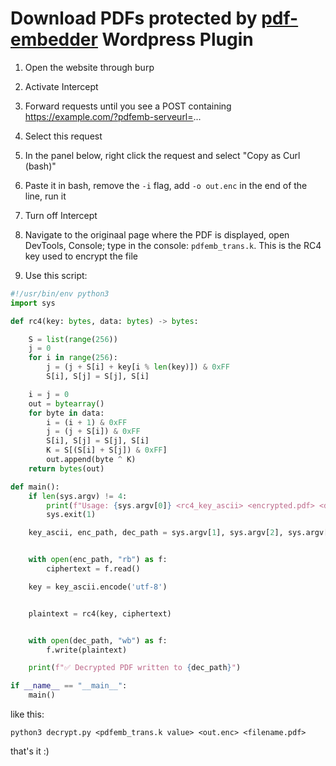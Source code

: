 # Download PDFs protected by [pdf-embedder](https://wordpress.org/plugins/pdf-embedder/) Wordpress Plugin

1. Open the website through burp

2. Activate Intercept

3. Forward requests until you see a POST containing https://example.com/?pdfemb-serveurl=...

4. Select this request

6. In the panel below, right click the request and select "Copy as Curl (bash)"

7. Paste it in bash, remove the `-i` flag, add `-o out.enc` in the end of the line, run it

8. Turn off Intercept

9. Navigate to the originaal page where the PDF is displayed, open DevTools, Console; type in the console: `pdfemb_trans.k`. This is the RC4 key used to encrypt the file

10. Use this script:

```python
#!/usr/bin/env python3
import sys

def rc4(key: bytes, data: bytes) -> bytes:

    S = list(range(256))
    j = 0
    for i in range(256):
        j = (j + S[i] + key[i % len(key)]) & 0xFF
        S[i], S[j] = S[j], S[i]

    i = j = 0
    out = bytearray()
    for byte in data:
        i = (i + 1) & 0xFF
        j = (j + S[i]) & 0xFF
        S[i], S[j] = S[j], S[i]
        K = S[(S[i] + S[j]) & 0xFF]
        out.append(byte ^ K)
    return bytes(out)

def main():
    if len(sys.argv) != 4:
        print(f"Usage: {sys.argv[0]} <rc4_key_ascii> <encrypted.pdf> <decrypted.pdf>")
        sys.exit(1)

    key_ascii, enc_path, dec_path = sys.argv[1], sys.argv[2], sys.argv[3]


    with open(enc_path, "rb") as f:
        ciphertext = f.read()

    key = key_ascii.encode('utf-8')


    plaintext = rc4(key, ciphertext)


    with open(dec_path, "wb") as f:
        f.write(plaintext)

    print(f"✅ Decrypted PDF written to {dec_path}")

if __name__ == "__main__":
    main()
```

like this:

`python3 decrypt.py <pdfemb_trans.k value> <out.enc> <filename.pdf>`

that's it :)




